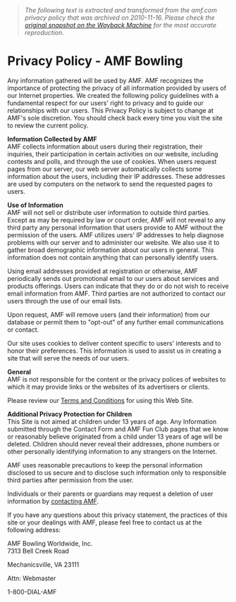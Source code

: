 > *The following text is extracted and transformed from the amf.com privacy policy that was archived on 2010-11-16. Please check the [original snapshot on the Wayback Machine](https://web.archive.org/web/20101116173926id_/http%3A//www.amf.com/corporate/Privacy_Policy.htm) for the most accurate reproduction.*

# Privacy Policy - AMF Bowling

Any information gathered will be used by AMF. AMF recognizes the importance of protecting the privacy of all information provided by users of our Internet properties. We created the following policy guidelines with a fundamental respect for our users' right to privacy and to guide our relationships with our users. This Privacy Policy is subject to change at AMF's sole discretion. You should check back every time you visit the site to review the current policy.

**Information Collected by AMF**  
AMF collects information about users during their registration, their inquiries, their participation in certain activities on our website, including contests and polls, and through the use of cookies. When users request pages from our server, our web server automatically collects some information about the users, including their IP addresses. These addresses are used by computers on the network to send the requested pages to users.

**Use of Information**  
AMF will not sell or distribute user information to outside third parties. Except as may be required by law or court order, AMF will not reveal to any third party any personal information that users provide to AMF without the permission of the users. AMF utilizes users' IP addresses to help diagnose problems with our server and to administer our website. We also use it to gather broad demographic information about our users in general. This information does not contain anything that can personally identify users.

Using email addresses provided at registration or otherwise, AMF periodically sends out promotional email to our users about services and products offerings. Users can indicate that they do or do not wish to receive email information from AMF. Third parties are not authorized to contact our users through the use of our email lists.

Upon request, AMF will remove users (and their information) from our database or permit them to "opt-out" of any further email communications or contact.

Our site uses cookies to deliver content specific to users' interests and to honor their preferences. This information is used to assist us in creating a site that will serve the needs of our users.

**General**  
AMF is not responsible for the content or the privacy polices of websites to which it may provide links or the websites of its advertisers or clients.

Please review our [Terms and Conditions](https://web.archive.org/corporate/Terms_of_Use.htm) for using this Web Site. 

**Additional Privacy Protection for Children**  
This Site is not aimed at children under 13 years of age. Any Information submitted through the Contact Form and AMF Fun Club pages that we know or reasonably believe originated from a child under 13 years of age will be deleted. Children should never reveal their addresses, phone numbers or other personally identifying information to any strangers on the Internet.

AMF uses reasonable precautions to keep the personal information disclosed to us secure and to disclose such information only to responsible third parties after permission from the user.

Individuals or their parents or guardians may request a deletion of user information by [contacting AMF](https://web.archive.org/corporate/inquiries/contact.amfx).

If you have any questions about this privacy statement, the practices of this site or your dealings with AMF, please feel free to contact us at the following address:

AMF Bowling Worldwide, Inc.  
7313 Bell Creek Road

Mechanicsville, VA 23111

Attn: Webmaster 

1-800-DIAL-AMF
